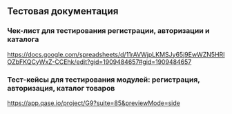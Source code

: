 ## Тестовая документация
### Чек-лист для тестирования регистрации, авторизации и каталога
https://docs.google.com/spreadsheets/d/11rAVWjpLKMSJy65j9EwWZN5HRIOZbFKQCyWxZ-CCEhk/edit?gid=1909484657#gid=1909484657
### Тест-кейсы для тестирования модулей: регистрация, авторизация, каталог товаров
https://app.qase.io/project/G9?suite=85&previewMode=side
